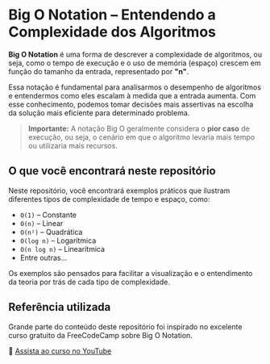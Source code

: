 # Big O Notation – Entendendo a Complexidade dos Algoritmos

**Big O Notation** é uma forma de descrever a complexidade de algoritmos, ou seja, como o tempo de execução e o uso de memória (espaço) crescem em função do tamanho da entrada, representado por **"n"**.

Essa notação é fundamental para analisarmos o desempenho de algoritmos e entendermos como eles escalam à medida que a entrada aumenta. Com esse conhecimento, podemos tomar decisões mais assertivas na escolha da solução mais eficiente para determinado problema.

> **Importante:** A notação Big O geralmente considera o **pior caso** de execução, ou seja, o cenário em que o algoritmo levaria mais tempo ou utilizaria mais recursos.

## O que você encontrará neste repositório

Neste repositório, você encontrará exemplos práticos que ilustram diferentes tipos de complexidade de tempo e espaço, como:

- `O(1)` – Constante
- `O(n)` – Linear
- `O(n²)` – Quadrática
- `O(log n)` – Logarítmica
- `O(n log n)` – Linearítmica
- Entre outras...

Os exemplos são pensados para facilitar a visualização e o entendimento da teoria por trás de cada tipo de complexidade.

## Referência utilizada

Grande parte do conteúdo deste repositório foi inspirado no excelente curso gratuito da FreeCodeCamp sobre Big O Notation.

🎥 [Assista ao curso no YouTube](https://youtu.be/Mo4vesaut8g)
